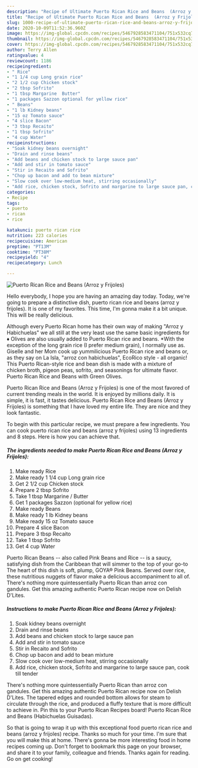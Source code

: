 ```yaml
---
description: "Recipe of Ultimate Puerto Rican Rice and Beans  (Arroz y Frijoles)"
title: "Recipe of Ultimate Puerto Rican Rice and Beans  (Arroz y Frijoles)"
slug: 1000-recipe-of-ultimate-puerto-rican-rice-and-beans-arroz-y-frijoles
date: 2020-10-09T11:52:36.960Z
image: https://img-global.cpcdn.com/recipes/5467928583471104/751x532cq70/puerto-rican-rice-and-beans-arroz-y-frijoles-recipe-main-photo.jpg
thumbnail: https://img-global.cpcdn.com/recipes/5467928583471104/751x532cq70/puerto-rican-rice-and-beans-arroz-y-frijoles-recipe-main-photo.jpg
cover: https://img-global.cpcdn.com/recipes/5467928583471104/751x532cq70/puerto-rican-rice-and-beans-arroz-y-frijoles-recipe-main-photo.jpg
author: Terry Allen
ratingvalue: 4
reviewcount: 1186
recipeingredient:
- " Rice"
- "1 1/4 cup Long grain rice"
- "2 1/2 cup Chicken stock"
- "2 tbsp Sofrito"
- "1 tbsp Margarine  Butter"
- "1 packages Sazzon optional for yellow rice"
- " Beans"
- "1 lb Kidney beans"
- "15 oz Tomato sauce"
- "4 slice Bacon"
- "3 tbsp Recaito"
- "1 tbsp Sofrito"
- "4 cup Water"
recipeinstructions:
- "Soak kidney beans overnight"
- "Drain and rinse beans"
- "Add beans and chicken stock to large sauce pan"
- "Add and stir in tomato sauce"
- "Stir in Recaito and Sofrito"
- "Chop up bacon and add to bean mixture"
- "Slow cook over low-medium heat, stirring occasionally"
- "Add rice, chicken stock, Sofrito and margarine to large sauce pan, cook till tender"
categories:
- Recipe
tags:
- puerto
- rican
- rice

katakunci: puerto rican rice 
nutrition: 223 calories
recipecuisine: American
preptime: "PT13M"
cooktime: "PT38M"
recipeyield: "4"
recipecategory: Lunch

---
```



![Puerto Rican Rice and Beans  (Arroz y Frijoles)](https://img-global.cpcdn.com/recipes/5467928583471104/751x532cq70/puerto-rican-rice-and-beans-arroz-y-frijoles-recipe-main-photo.jpg)

Hello everybody, I hope you are having an amazing day today. Today, we're going to prepare a distinctive dish, puerto rican rice and beans  (arroz y frijoles). It is one of my favorites. This time, I'm gonna make it a bit unique. This will be really delicious.

Although every Puerto Rican home has their own way of making &#34;Arroz y Habichuelas&#34; we all still at the very least use the same basic ingredients for ♦ Olives are also usually added to Puerto Rican rice and beans. *With the exception of the long grain rice (I prefer medium grain), I normally use as. Giselle and her Mom cook up yummilicious Puerto Rican rice and beans or, as they say on La Isla, &#34;arroz con habichuelas&#34;, EcoRico style - all organic! This Puerto Rican-style rice and bean dish is made with a mixture of chicken broth, pigeon peas, sofrito, and seasonings for ultimate flavor. Puerto Rican Rice and Beans with Green Olives.

Puerto Rican Rice and Beans  (Arroz y Frijoles) is one of the most favored of current trending meals in the world. It is enjoyed by millions daily. It is simple, it is fast, it tastes delicious. Puerto Rican Rice and Beans  (Arroz y Frijoles) is something that I have loved my entire life. They are nice and they look fantastic.


To begin with this particular recipe, we must prepare a few ingredients. You can cook puerto rican rice and beans  (arroz y frijoles) using 13 ingredients and 8 steps. Here is how you can achieve that.

<!--inarticleads1-->

##### The ingredients needed to make Puerto Rican Rice and Beans  (Arroz y Frijoles):

1. Make ready  Rice
1. Make ready 1 1/4 cup Long grain rice
1. Get 2 1/2 cup Chicken stock
1. Prepare 2 tbsp Sofrito
1. Take 1 tbsp Margarine / Butter
1. Get 1 packages Sazzon (optional for yellow rice)
1. Make ready  Beans
1. Make ready 1 lb Kidney beans
1. Make ready 15 oz Tomato sauce
1. Prepare 4 slice Bacon
1. Prepare 3 tbsp Recaito
1. Take 1 tbsp Sofrito
1. Get 4 cup Water


Puerto Rican Beans -- also called Pink Beans and Rice -- is a saucy, satisfying dish from the Caribbean that will simmer to the top of your go-to The heart of this dish is soft, plump, GOYA® Pink Beans. Served over rice, these nutritious nuggets of flavor make a delicious accompaniment to all of. There&#39;s nothing more quintessentially Puerto Rican than arroz con gandules. Get this amazing authentic Puerto Rican recipe now on Delish D&#39;Lites. 

<!--inarticleads2-->

##### Instructions to make Puerto Rican Rice and Beans  (Arroz y Frijoles):

1. Soak kidney beans overnight
1. Drain and rinse beans
1. Add beans and chicken stock to large sauce pan
1. Add and stir in tomato sauce
1. Stir in Recaito and Sofrito
1. Chop up bacon and add to bean mixture
1. Slow cook over low-medium heat, stirring occasionally
1. Add rice, chicken stock, Sofrito and margarine to large sauce pan, cook till tender


There&#39;s nothing more quintessentially Puerto Rican than arroz con gandules. Get this amazing authentic Puerto Rican recipe now on Delish D&#39;Lites. The tapered edges and rounded bottom allows for steam to circulate through the rice, and produced a fluffy texture that is more difficult to achieve in. Pin this to your Puerto Rican Recipes board! Puerto Rican Rice and Beans (Habichuelas Guisadas). 

So that is going to wrap it up with this exceptional food puerto rican rice and beans  (arroz y frijoles) recipe. Thanks so much for your time. I'm sure that you will make this at home. There's gonna be more interesting food in home recipes coming up. Don't forget to bookmark this page on your browser, and share it to your family, colleague and friends. Thanks again for reading. Go on get cooking!
